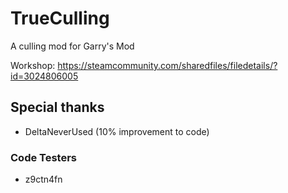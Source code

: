 # TrueCulling
A culling mod for Garry's Mod

Workshop: https://steamcommunity.com/sharedfiles/filedetails/?id=3024806005

## Special thanks

- DeltaNeverUsed (10% improvement to code)

### Code Testers

- z9ctn4fn
